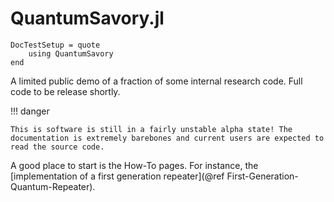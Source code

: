 # QuantumSavory.jl

```@meta
DocTestSetup = quote
    using QuantumSavory
end
```

A limited public demo of a fraction of some internal research code. Full code to be release shortly.

!!! danger
    
    This is software is still in a fairly unstable alpha state! The documentation is extremely barebones and current users are expected to read the source code.

A good place to start is the How-To pages.
For instance, the [implementation of a first generation repeater](@ref First-Generation-Quantum-Repeater).